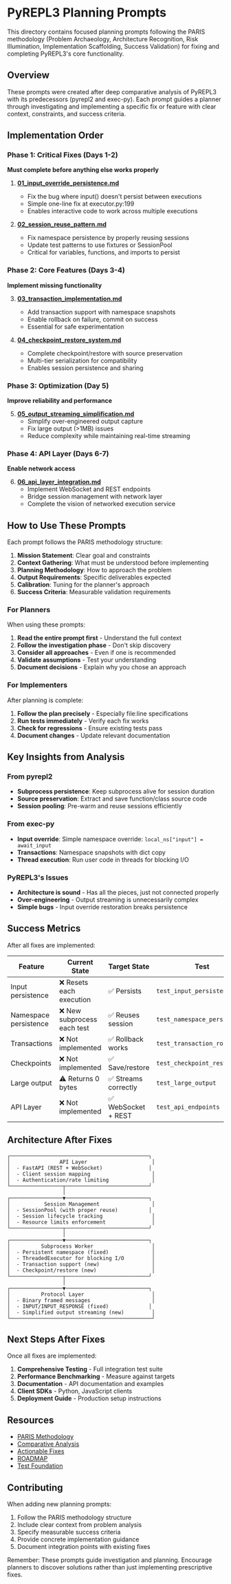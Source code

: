 # PyREPL3 Planning Prompts

This directory contains focused planning prompts following the PARIS methodology (Problem Archaeology, Architecture Recognition, Risk Illumination, Implementation Scaffolding, Success Validation) for fixing and completing PyREPL3's core functionality.

## Overview

These prompts were created after deep comparative analysis of PyREPL3 with its predecessors (pyrepl2 and exec-py). Each prompt guides a planner through investigating and implementing a specific fix or feature with clear context, constraints, and success criteria.

## Implementation Order

### Phase 1: Critical Fixes (Days 1-2)
**Must complete before anything else works properly**

1. **[01_input_override_persistence.md](01_input_override_persistence.md)** 
   - Fix the bug where input() doesn't persist between executions
   - Simple one-line fix at executor.py:199
   - Enables interactive code to work across multiple executions

2. **[02_session_reuse_pattern.md](02_session_reuse_pattern.md)**
   - Fix namespace persistence by properly reusing sessions
   - Update test patterns to use fixtures or SessionPool
   - Critical for variables, functions, and imports to persist

### Phase 2: Core Features (Days 3-4)
**Implement missing functionality**

3. **[03_transaction_implementation.md](03_transaction_implementation.md)**
   - Add transaction support with namespace snapshots
   - Enable rollback on failure, commit on success
   - Essential for safe experimentation

4. **[04_checkpoint_restore_system.md](04_checkpoint_restore_system.md)**
   - Complete checkpoint/restore with source preservation
   - Multi-tier serialization for compatibility
   - Enables session persistence and sharing

### Phase 3: Optimization (Day 5)
**Improve reliability and performance**

5. **[05_output_streaming_simplification.md](05_output_streaming_simplification.md)**
   - Simplify over-engineered output capture
   - Fix large output (>1MB) issues
   - Reduce complexity while maintaining real-time streaming

### Phase 4: API Layer (Days 6-7)
**Enable network access**

6. **[06_api_layer_integration.md](06_api_layer_integration.md)**
   - Implement WebSocket and REST endpoints
   - Bridge session management with network layer
   - Complete the vision of networked execution service

## How to Use These Prompts

Each prompt follows the PARIS methodology structure:

1. **Mission Statement**: Clear goal and constraints
2. **Context Gathering**: What must be understood before implementing
3. **Planning Methodology**: How to approach the problem
4. **Output Requirements**: Specific deliverables expected
5. **Calibration**: Tuning for the planner's approach
6. **Success Criteria**: Measurable validation requirements

### For Planners

When using these prompts:

1. **Read the entire prompt first** - Understand the full context
2. **Follow the investigation phase** - Don't skip discovery
3. **Consider all approaches** - Even if one is recommended
4. **Validate assumptions** - Test your understanding
5. **Document decisions** - Explain why you chose an approach

### For Implementers

After planning is complete:

1. **Follow the plan precisely** - Especially file:line specifications
2. **Run tests immediately** - Verify each fix works
3. **Check for regressions** - Ensure existing tests pass
4. **Document changes** - Update relevant documentation

## Key Insights from Analysis

### From pyrepl2
- **Subprocess persistence**: Keep subprocess alive for session duration
- **Source preservation**: Extract and save function/class source code
- **Session pooling**: Pre-warm and reuse sessions efficiently

### From exec-py
- **Input override**: Simple namespace override: `local_ns["input"] = await_input`
- **Transactions**: Namespace snapshots with dict copy
- **Thread execution**: Run user code in threads for blocking I/O

### PyREPL3's Issues
- **Architecture is sound** - Has all the pieces, just not connected properly
- **Over-engineering** - Output streaming is unnecessarily complex
- **Simple bugs** - Input override restoration breaks persistence

## Success Metrics

After all fixes are implemented:

| Feature | Current State | Target State | Test |
|---------|--------------|--------------|------|
| Input persistence | ❌ Resets each execution | ✅ Persists | `test_input_persistence` |
| Namespace persistence | ❌ New subprocess each test | ✅ Reuses session | `test_namespace_persistence` |
| Transactions | ❌ Not implemented | ✅ Rollback works | `test_transaction_rollback` |
| Checkpoints | ❌ Not implemented | ✅ Save/restore | `test_checkpoint_restore` |
| Large output | ⚠️ Returns 0 bytes | ✅ Streams correctly | `test_large_output` |
| API Layer | ❌ Not implemented | ✅ WebSocket + REST | `test_api_endpoints` |

## Architecture After Fixes

```
┌─────────────────────────────────────────────┐
│                API Layer                     │
│  - FastAPI (REST + WebSocket)               │
│  - Client session mapping                    │
│  - Authentication/rate limiting              │
└─────────────────┬───────────────────────────┘
                  │
┌─────────────────▼───────────────────────────┐
│           Session Management                 │
│  - SessionPool (with proper reuse)          │
│  - Session lifecycle tracking                │
│  - Resource limits enforcement               │
└─────────────────┬───────────────────────────┘
                  │
┌─────────────────▼───────────────────────────┐
│          Subprocess Worker                   │
│  - Persistent namespace (fixed)              │
│  - ThreadedExecutor for blocking I/O         │
│  - Transaction support (new)                 │
│  - Checkpoint/restore (new)                  │
└─────────────────┬───────────────────────────┘
                  │
┌─────────────────▼───────────────────────────┐
│          Protocol Layer                      │
│  - Binary framed messages                    │
│  - INPUT/INPUT_RESPONSE (fixed)             │
│  - Simplified output streaming (new)         │
└──────────────────────────────────────────────┘
```

## Next Steps After Fixes

Once all fixes are implemented:

1. **Comprehensive Testing** - Full integration test suite
2. **Performance Benchmarking** - Measure against targets
3. **Documentation** - API documentation and examples
4. **Client SDKs** - Python, JavaScript clients
5. **Deployment Guide** - Production setup instructions

## Resources

- [PARIS Methodology](../prompt-engineering-methodology/)
- [Comparative Analysis](../docs/REFINED_COMPARATIVE_ANALYSIS.md)
- [Actionable Fixes](../docs/REFINED_ACTIONABLE_FIXES.md)
- [ROADMAP](../ROADMAP.md)
- [Test Foundation](../test_foundation/)

## Contributing

When adding new planning prompts:

1. Follow the PARIS methodology structure
2. Include clear context from problem analysis
3. Specify measurable success criteria
4. Provide concrete implementation guidance
5. Document integration points with existing fixes

Remember: These prompts guide investigation and planning. Encourage planners to discover solutions rather than just implementing prescriptive fixes.